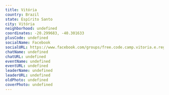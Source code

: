 ```yaml
---
title: Vitória
country: Brazil
state: Espírito Santo
city: Vitória
neighborhood: undefined
coordinates: -20.299683, -40.301633
plusCode: undefined
socialName: Facebook
socialURL: https://www.facebook.com/groups/free.code.camp.vitoria.e.regiao.metropolitana.es
chatName: undefined
chatURL: undefined
eventName: undefined
eventURL: undefined
leaderName: undefined
leaderURL: undefined
oldPhoto: undefined
coverPhoto: undefined
---
```

